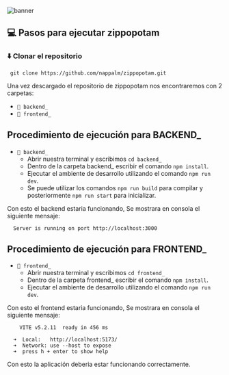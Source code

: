 ![banner](https://media.licdn.com/dms/image/D5616AQGdQGGrN6Hgog/profile-displaybackgroundimage-shrink_350_1400/0/1714583512182?e=1721865600&v=beta&t=fByi-OfejZVvx55Q0PxfaJFEc7jm3EVmEpyvuE4GGWg)

## 💻 Pasos para ejecutar zippopotam

### ⬇️ Clonar el repositorio
```
 git clone https://github.com/nappalm/zippopotam.git
```

Una vez descargado el repositorio de zippopotam nos encontraremos con 2 carpetas:
* `📁 backend_`
* `📁 frontend_`

## Procedimiento de ejecución para BACKEND_
* `📁 backend_`
   * Abrir nuestra terminal y escribimos `cd backend_`   
   * Dentro de la carpeta backend_ escribir el comando `npm install`.
   * Ejecutar el ambiente de desarrollo utilizando el comando `npm run dev`.
   * Se puede utilizar los comandos `npm run build` para compilar y posteriormente `npm run start` para inicializar.
 
Con esto el backend estaria funcionando, Se mostrara en consola el siguiente mensaje:
```
  Server is running on port http://localhost:3000
```

## Procedimiento de ejecución para FRONTEND_
* `📁 frontend_`
   * Abrir nuestra terminal y escribimos `cd frontend_`   
   * Dentro de la carpeta frontend_ escribir el comando `npm install`.
   * Ejecutar el ambiente de desarrollo utilizando el comando `npm run dev`.
 
Con esto el frontend estaria funcionando, Se mostrara en consola el siguiente mensaje:
```
    VITE v5.2.11  ready in 456 ms

  ➜  Local:   http://localhost:5173/
  ➜  Network: use --host to expose
  ➜  press h + enter to show help
```

Con esto la aplicación deberia estar funcionando correctamente.
